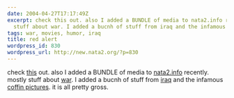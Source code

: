 ```yaml
---
date: 2004-04-27T17:17:49Z
excerpt: check this out. also I added a BUNDLE of media to nata2.info recently. mostly
  stuff about war. I added a bucnh of stuff from iraq and the infamous coffin pict...
tags: war, movies, humor, iraq
title: red alert
wordpress_id: 830
wordpress_url: http://new.nata2.org/?p=830
---
```


check <a href="http://nata2.info/humor/movies/red_alert.mov">this</a> out. also I added a BUNDLE of media to <a href="http://nata2.info/">nata2.info</a> recently. mostly stuff about <a href="http://nata2.info/?path=war">war</a>. I added a bucnh of stuff from <a href="http://nata2.info/?path=war%2Firaq_war">iraq</a> and the infamous <a href="http://nata2.info/?path=war%2Fcoffin_photos">coffin pictures</a>. it is all pretty gross. 
